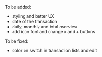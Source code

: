 To be added:
- styling and better UX
- date of the transaction
- daily, monthly and total overview
- add icon font and change x and + buttons

To be fixed:
- color on switch in transaction lists and edit 
